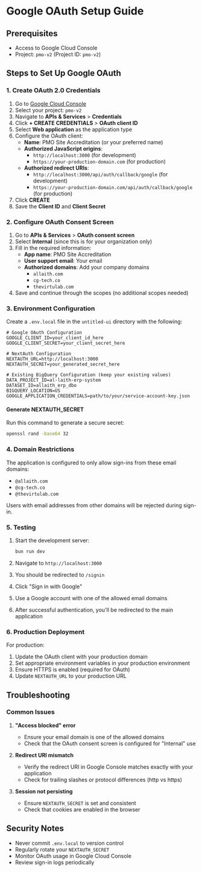 # Google OAuth Setup Guide

## Prerequisites
- Access to Google Cloud Console
- Project: `pmo-v2` (Project ID: `pmo-v2`)

## Steps to Set Up Google OAuth

### 1. Create OAuth 2.0 Credentials

1. Go to [Google Cloud Console](https://console.cloud.google.com/)
2. Select your project: `pmo-v2`
3. Navigate to **APIs & Services** > **Credentials**
4. Click **+ CREATE CREDENTIALS** > **OAuth client ID**
5. Select **Web application** as the application type
6. Configure the OAuth client:
   - **Name**: PMO Site Accreditation (or your preferred name)
   - **Authorized JavaScript origins**:
     - `http://localhost:3000` (for development)
     - `https://your-production-domain.com` (for production)
   - **Authorized redirect URIs**:
     - `http://localhost:3000/api/auth/callback/google` (for development)
     - `https://your-production-domain.com/api/auth/callback/google` (for production)
7. Click **CREATE**
8. Save the **Client ID** and **Client Secret**

### 2. Configure OAuth Consent Screen

1. Go to **APIs & Services** > **OAuth consent screen**
2. Select **Internal** (since this is for your organization only)
3. Fill in the required information:
   - **App name**: PMO Site Accreditation
   - **User support email**: Your email
   - **Authorized domains**: Add your company domains
     - `allaith.com`
     - `cg-tech.co`
     - `thevirtulab.com`
4. Save and continue through the scopes (no additional scopes needed)

### 3. Environment Configuration

Create a `.env.local` file in the `untitled-ui` directory with the following:

```env
# Google OAuth Configuration
GOOGLE_CLIENT_ID=your_client_id_here
GOOGLE_CLIENT_SECRET=your_client_secret_here

# NextAuth Configuration
NEXTAUTH_URL=http://localhost:3000
NEXTAUTH_SECRET=your_generated_secret_here

# Existing BigQuery Configuration (keep your existing values)
DATA_PROJECT_ID=al-laith-erp-system
DATASET_ID=allaith_erp_dbo
BIGQUERY_LOCATION=US
GOOGLE_APPLICATION_CREDENTIALS=path/to/your/service-account-key.json
```

#### Generate NEXTAUTH_SECRET

Run this command to generate a secure secret:
```bash
openssl rand -base64 32
```

### 4. Domain Restrictions

The application is configured to only allow sign-ins from these email domains:
- `@allaith.com`
- `@cg-tech.co`
- `@thevirtulab.com`

Users with email addresses from other domains will be rejected during sign-in.

### 5. Testing

1. Start the development server:
   ```bash
   bun run dev
   ```

2. Navigate to `http://localhost:3000`
3. You should be redirected to `/signin`
4. Click "Sign in with Google"
5. Use a Google account with one of the allowed email domains
6. After successful authentication, you'll be redirected to the main application

### 6. Production Deployment

For production:
1. Update the OAuth client with your production domain
2. Set appropriate environment variables in your production environment
3. Ensure HTTPS is enabled (required for OAuth)
4. Update `NEXTAUTH_URL` to your production URL

## Troubleshooting

### Common Issues

1. **"Access blocked" error**
   - Ensure your email domain is one of the allowed domains
   - Check that the OAuth consent screen is configured for "Internal" use

2. **Redirect URI mismatch**
   - Verify the redirect URI in Google Console matches exactly with your application
   - Check for trailing slashes or protocol differences (http vs https)

3. **Session not persisting**
   - Ensure `NEXTAUTH_SECRET` is set and consistent
   - Check that cookies are enabled in the browser

## Security Notes

- Never commit `.env.local` to version control
- Regularly rotate your `NEXTAUTH_SECRET`
- Monitor OAuth usage in Google Cloud Console
- Review sign-in logs periodically

